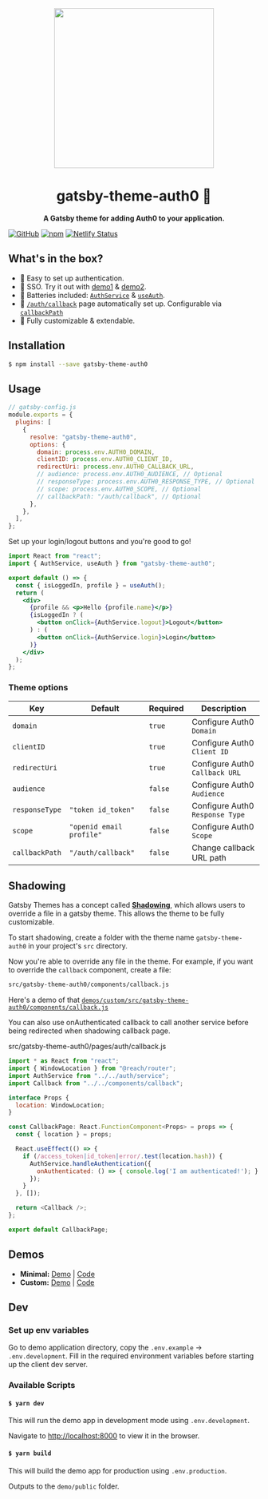 <div align="center">
  <img width="320" src="https://raw.githubusercontent.com/epilande/gatsby-theme-auth0/master/demos/gatsby-theme-shared-ui/src/GatsbyAuth0.svg?sanitize=true">
  <h1>gatsby-theme-auth0 🔐</h1>
</div>

<p align="center">
  <strong>A Gatsby theme for adding Auth0 to your application.</strong>
</p>

[![GitHub](https://img.shields.io/github/license/epilande/gatsby-theme-auth0?style=flat-square)](https://github.com/epilande/gatsby-theme-auth0/blob/master/LICENSE)
[![npm](https://img.shields.io/npm/v/gatsby-theme-auth0?style=flat-square)](https://www.npmjs.com/package/gatsby-theme-auth0)
[![Netlify Status](https://api.netlify.com/api/v1/badges/c495103e-b0fc-4378-adea-9845c8c1476c/deploy-status)](https://app.netlify.com/sites/gatsby-theme-auth0/deploys)

## What's in the box?

- 💯 Easy to set up authentication.
- 🔑 SSO. Try it out with [demo1](https://gatsby-theme-auth0.netlify.com/) & [demo2](https://gatsby-theme-auth0-custom.netlify.com/).
- 🔋 Batteries included: [`AuthService`](https://github.com/epilande/gatsby-theme-auth0/blob/master/gatsby-theme-auth0/src/auth/service.ts) & [`useAuth`](https://github.com/epilande/gatsby-theme-auth0/blob/master/gatsby-theme-auth0/src/hooks/useAuth.ts).
- 🤙 [`/auth/callback`](https://github.com/epilande/gatsby-theme-auth0/blob/master/gatsby-theme-auth0/src/pages/auth/callback.tsx) page automatically set up. Configurable via [`callbackPath`](#theme-options)
- 🎨 Fully customizable & extendable.

## Installation

```sh
$ npm install --save gatsby-theme-auth0
```

## Usage

```js
// gatsby-config.js
module.exports = {
  plugins: [
    {
      resolve: "gatsby-theme-auth0",
      options: {
        domain: process.env.AUTH0_DOMAIN,
        clientID: process.env.AUTH0_CLIENT_ID,
        redirectUri: process.env.AUTH0_CALLBACK_URL,
        // audience: process.env.AUTH0_AUDIENCE, // Optional
        // responseType: process.env.AUTH0_RESPONSE_TYPE, // Optional
        // scope: process.env.AUTH0_SCOPE, // Optional
        // callbackPath: "/auth/callback", // Optional
      },
    },
  ],
};
```

Set up your login/logout buttons and you're good to go!

```jsx
import React from "react";
import { AuthService, useAuth } from "gatsby-theme-auth0";

export default () => {
  const { isLoggedIn, profile } = useAuth();
  return (
    <div>
      {profile && <p>Hello {profile.name}</p>}
      {isLoggedIn ? (
        <button onClick={AuthService.logout}>Logout</button>
      ) : (
        <button onClick={AuthService.login}>Login</button>
      )}
    </div>
  );
};
```

### Theme options

| Key            | Default                  | Required | Description                     |
| -------------- | ------------------------ | -------- | ------------------------------- |
| `domain`       |                          | `true`   | Configure Auth0 `Domain`        |
| `clientID`     |                          | `true`   | Configure Auth0 `Client ID`     |
| `redirectUri`  |                          | `true`   | Configure Auth0 `Callback URL`  |
| `audience`     |                          | `false`  | Configure Auth0 `Audience`      |
| `responseType` | `"token id_token"`       | `false`  | Configure Auth0 `Response Type` |
| `scope`        | `"openid email profile"` | `false`  | Configure Auth0 `Scope`         |
| `callbackPath` | `"/auth/callback"`       | `false`  | Change callback URL path        |

## Shadowing

Gatsby Themes has a concept called [**Shadowing**](https://www.gatsbyjs.org/blog/2019-04-29-component-shadowing/), which allows users to override a file in a gatsby theme. This allows the theme to be fully customizable.

To start shadowing, create a folder with the theme name `gatsby-theme-auth0` in your project's `src` directory.

Now you're able to override any file in the theme. For example, if you want to override the `callback` component, create a file:

```sh
src/gatsby-theme-auth0/components/callback.js
```

Here's a demo of that [`demos/custom/src/gatsby-theme-auth0/components/callback.js`](https://github.com/epilande/gatsby-theme-auth0/blob/master/demos/custom/src/gatsby-theme-auth0/components/callback.tsx)

You can also use onAuthenticated callback to call another service before being redirected when shadowing callback page.

src/gatsby-theme-auth0/pages/auth/callback.js
```js
import * as React from "react";
import { WindowLocation } from "@reach/router";
import AuthService from "../../auth/service";
import Callback from "../../components/callback";

interface Props {
  location: WindowLocation;
}

const CallbackPage: React.FunctionComponent<Props> = props => {
  const { location } = props;

  React.useEffect(() => {
    if (/access_token|id_token|error/.test(location.hash)) {
      AuthService.handleAuthentication({
        onAuthenticated: () => { console.log('I am authenticated!'); }
      });
    }
  }, []);

  return <Callback />;
};

export default CallbackPage;

```

## Demos

- **Minimal:** [Demo](https://gatsby-theme-auth0.netlify.com/) | [Code](https://github.com/epilande/gatsby-theme-auth0/tree/master/demos/minimal)
- **Custom:** [Demo](https://gatsby-theme-auth0-custom.netlify.com/) | [Code](https://github.com/epilande/gatsby-theme-auth0/tree/master/demos/custom)

## Dev

### Set up env variables

Go to demo application directory, copy the `.env.example` -> `.env.development`. Fill in the required environment variables before starting up the client dev server.

### Available Scripts

#### `$ yarn dev`

This will run the demo app in development mode using `.env.development`.

Navigate to [http://localhost:8000](http://localhost:8000) to view it in the browser.

#### `$ yarn build`

This will build the demo app for production using `.env.production`.

Outputs to the `demo/public` folder.
